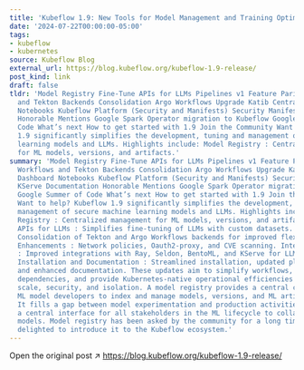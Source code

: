 ```yaml
---
title: 'Kubeflow 1.9: New Tools for Model Management and Training Optimization'
date: '2024-07-22T00:00:00-05:00'
tags:
- kubeflow
- kubernetes
source: Kubeflow Blog
external_url: https://blog.kubeflow.org/kubeflow-1.9-release/
post_kind: link
draft: false
tldr: 'Model Registry Fine-Tune APIs for LLMs Pipelines v1 Feature Parity Argo Workflows
  and Tekton Backends Consolidation Argo Workflows Upgrade Katib Central Dashboard
  Notebooks Kubeflow Platform (Security and Manifests) Security Manifests KServe Documentation
  Honorable Mentions Google Spark Operator migration to Kubeflow Google Summer of
  Code What’s next How to get started with 1.9 Join the Community Want to help? Kubeflow
  1.9 significantly simplifies the development, tuning and management of secure machine
  learning models and LLMs. Highlights include: Model Registry : Centralized management
  for ML models, versions, and artifacts.'
summary: 'Model Registry Fine-Tune APIs for LLMs Pipelines v1 Feature Parity Argo
  Workflows and Tekton Backends Consolidation Argo Workflows Upgrade Katib Central
  Dashboard Notebooks Kubeflow Platform (Security and Manifests) Security Manifests
  KServe Documentation Honorable Mentions Google Spark Operator migration to Kubeflow
  Google Summer of Code What’s next How to get started with 1.9 Join the Community
  Want to help? Kubeflow 1.9 significantly simplifies the development, tuning and
  management of secure machine learning models and LLMs. Highlights include: Model
  Registry : Centralized management for ML models, versions, and artifacts. Fine-Tune
  APIs for LLMs : Simplifies fine-tuning of LLMs with custom datasets. Pipelines :
  Consolidation of Tekton and Argo Workflows backends for improved flexibility. Security
  Enhancements : Network policies, Oauth2-proxy, and CVE scanning. Integration Upgrades
  : Improved integrations with Ray, Seldon, BentoML, and KServe for LLM GPU optimizations.
  Installation and Documentation : Streamlined installation, updated platform dependencies,
  and enhanced documentation. These updates aim to simplify workflows, improve integration
  dependencies, and provide Kubernetes-native operational efficiencies for enterprise
  scale, security, and isolation. A model registry provides a central catalog for
  ML model developers to index and manage models, versions, and ML artifacts metadata.
  It fills a gap between model experimentation and production activities. It provides
  a central interface for all stakeholders in the ML lifecycle to collaborate on ML
  models. Model registry has been asked by the community for a long time and we are
  delighted to introduce it to the Kubeflow ecosystem.'
---
```

Open the original post ↗ https://blog.kubeflow.org/kubeflow-1.9-release/
